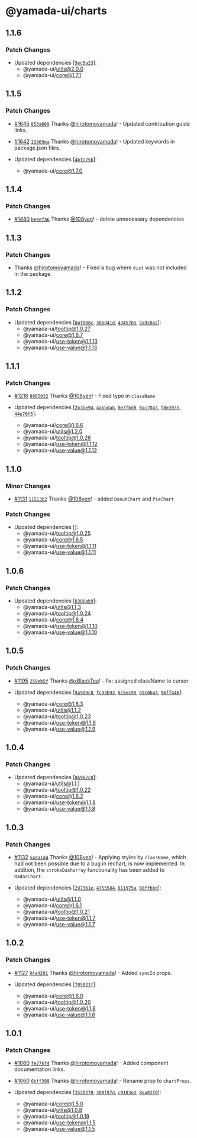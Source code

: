 # @yamada-ui/charts

## 1.1.6

### Patch Changes

- Updated dependencies [[`5ec5a23`](https://github.com/yamada-ui/yamada-ui/commit/5ec5a231cc134a280eeb7841f99348c74cd4b948)]:
  - @yamada-ui/utils@2.0.0
  - @yamada-ui/core@1.7.1

## 1.1.5

### Patch Changes

- [#1645](https://github.com/yamada-ui/yamada-ui/pull/1645) [`853a609`](https://github.com/yamada-ui/yamada-ui/commit/853a6090a750b9a4c1d2b13d7fe31c204e59981f) Thanks [@hirotomoyamada](https://github.com/hirotomoyamada)! - Updated contribution guide links.

- [#1642](https://github.com/yamada-ui/yamada-ui/pull/1642) [`19369ea`](https://github.com/yamada-ui/yamada-ui/commit/19369eafa038ef8fdd4da7ac0dda081240f922d6) Thanks [@hirotomoyamada](https://github.com/hirotomoyamada)! - Updated keywords in package.json files.

- Updated dependencies [[`4bfc75b`](https://github.com/yamada-ui/yamada-ui/commit/4bfc75b06a74ec10d0e71440bad84429d4e42842)]:
  - @yamada-ui/core@1.7.0

## 1.1.4

### Patch Changes

- [#1480](https://github.com/yamada-ui/yamada-ui/pull/1480) [`beeefa6`](https://github.com/yamada-ui/yamada-ui/commit/beeefa67929159bce5bbe712981f73fadcad4de9) Thanks [@108yen](https://github.com/108yen)! - delete unnecessary dependencies

## 1.1.3

### Patch Changes

- Thanks [@hirotomoyamada](https://github.com/hirotomoyamada)! - Fixed a bug where `dist` was not included in the package.

## 1.1.2

### Patch Changes

- Updated dependencies [[`04f008c`](https://github.com/yamada-ui/yamada-ui/commit/04f008ca8bbdd73e797d50e5e8125b8cc86d9707), [`38bd41d`](https://github.com/yamada-ui/yamada-ui/commit/38bd41db027d7e6a13452b7e00664954682992d0), [`43457b5`](https://github.com/yamada-ui/yamada-ui/commit/43457b530066ed75127919a494fb2fe553b56f85), [`2a9c0a2`](https://github.com/yamada-ui/yamada-ui/commit/2a9c0a29f70093719632814e147f6c9c195414c5)]:
  - @yamada-ui/tooltip@1.0.27
  - @yamada-ui/core@1.6.7
  - @yamada-ui/use-token@1.1.13
  - @yamada-ui/use-value@1.1.13

## 1.1.1

### Patch Changes

- [#1216](https://github.com/yamada-ui/yamada-ui/pull/1216) [`8885032`](https://github.com/yamada-ui/yamada-ui/commit/888503284d0e3cd1fe285b4ad8abed40afc564c4) Thanks [@108yen](https://github.com/108yen)! - Fixed typo in `className`

- Updated dependencies [[`2b3be94`](https://github.com/yamada-ui/yamada-ui/commit/2b3be94dfff8e69c497daf74c7668a9a63cea202), [`4abbdab`](https://github.com/yamada-ui/yamada-ui/commit/4abbdabfee5fa65ac95e80cf698e9e12916e8561), [`0e7fbd8`](https://github.com/yamada-ui/yamada-ui/commit/0e7fbd87246671dda9202c69e626c9fc9556a273), [`0ac7043`](https://github.com/yamada-ui/yamada-ui/commit/0ac7043ef0151ff60ae46e223731d634594f602f), [`f8e3935`](https://github.com/yamada-ui/yamada-ui/commit/f8e3935eb4c1796f343710dd49d217003b3c1833), [`44e70f5`](https://github.com/yamada-ui/yamada-ui/commit/44e70f586637d881a5667ad160944b6172e9863e)]:
  - @yamada-ui/core@1.6.6
  - @yamada-ui/utils@1.2.0
  - @yamada-ui/tooltip@1.0.26
  - @yamada-ui/use-token@1.1.12
  - @yamada-ui/use-value@1.1.12

## 1.1.0

### Minor Changes

- [#1131](https://github.com/yamada-ui/yamada-ui/pull/1131) [`11513b2`](https://github.com/yamada-ui/yamada-ui/commit/11513b2113c2defb8bfeef68346462667a5cf8cc) Thanks [@108yen](https://github.com/108yen)! - added `DonutChart` and `PieChart`

### Patch Changes

- Updated dependencies []:
  - @yamada-ui/tooltip@1.0.25
  - @yamada-ui/core@1.6.5
  - @yamada-ui/use-token@1.1.11
  - @yamada-ui/use-value@1.1.11

## 1.0.6

### Patch Changes

- Updated dependencies [[`8306ab9`](https://github.com/yamada-ui/yamada-ui/commit/8306ab9b862e228cc08a2a3b7427fc6f1165d8ea)]:
  - @yamada-ui/utils@1.1.3
  - @yamada-ui/tooltip@1.0.24
  - @yamada-ui/core@1.6.4
  - @yamada-ui/use-token@1.1.10
  - @yamada-ui/use-value@1.1.10

## 1.0.5

### Patch Changes

- [#1195](https://github.com/yamada-ui/yamada-ui/pull/1195) [`259eb5f`](https://github.com/yamada-ui/yamada-ui/commit/259eb5f3db9a1f8d64af5b44514fb69fb4594860) Thanks [@xBlackTea](https://github.com/xBlackTea)! - fix: assigned className to cursor

- Updated dependencies [[`9a9d9c8`](https://github.com/yamada-ui/yamada-ui/commit/9a9d9c866be785276afc1cd18291cbc4bcc8afd6), [`fc33b93`](https://github.com/yamada-ui/yamada-ui/commit/fc33b934297bf520afbb2ee08f270bf729910a63), [`8c5ec99`](https://github.com/yamada-ui/yamada-ui/commit/8c5ec994bd34ad3bcdf2479aafe349c3cc08a3b2), [`b9c0b43`](https://github.com/yamada-ui/yamada-ui/commit/b9c0b435f8ed021b2d4144646433f383c7b6de44), [`96ff446`](https://github.com/yamada-ui/yamada-ui/commit/96ff4467100a4ae756d9824b1791f201c2c8340e)]:
  - @yamada-ui/core@1.6.3
  - @yamada-ui/utils@1.1.2
  - @yamada-ui/tooltip@1.0.23
  - @yamada-ui/use-token@1.1.9
  - @yamada-ui/use-value@1.1.9

## 1.0.4

### Patch Changes

- Updated dependencies [[`86907c8`](https://github.com/yamada-ui/yamada-ui/commit/86907c82f9d23fd1da8fc8d5eebeab063ef3cb89)]:
  - @yamada-ui/utils@1.1.1
  - @yamada-ui/tooltip@1.0.22
  - @yamada-ui/core@1.6.2
  - @yamada-ui/use-token@1.1.8
  - @yamada-ui/use-value@1.1.8

## 1.0.3

### Patch Changes

- [#1132](https://github.com/yamada-ui/yamada-ui/pull/1132) [`54ea1d4`](https://github.com/yamada-ui/yamada-ui/commit/54ea1d4ccfe09f339c7354e46ef768f85d670a7b) Thanks [@108yen](https://github.com/108yen)! - Applying styles by `className`, which had not been possible due to a bug in rechart, is now implemented. In addition, the `strokeDasharray` functionality has been added to `RadarChart`.

- Updated dependencies [[`297361e`](https://github.com/yamada-ui/yamada-ui/commit/297361ebfb08c2c15b59d3e561a859698e68c5a7), [`4755584`](https://github.com/yamada-ui/yamada-ui/commit/475558456e916eb22a90b49de514f9e0261f9bd8), [`811975a`](https://github.com/yamada-ui/yamada-ui/commit/811975a659cd8f28bcc36ca2ab25689d3fe7daca), [`08ffbbd`](https://github.com/yamada-ui/yamada-ui/commit/08ffbbde1fcf1ab5e5f313e21e34e39096685031)]:
  - @yamada-ui/utils@1.1.0
  - @yamada-ui/core@1.6.1
  - @yamada-ui/tooltip@1.0.21
  - @yamada-ui/use-token@1.1.7
  - @yamada-ui/use-value@1.1.7

## 1.0.2

### Patch Changes

- [#1127](https://github.com/yamada-ui/yamada-ui/pull/1127) [`94a4201`](https://github.com/yamada-ui/yamada-ui/commit/94a42011cf93bb6a8c84e3ef7696f97d46bf4b79) Thanks [@hirotomoyamada](https://github.com/hirotomoyamada)! - Added `syncId` props.

- Updated dependencies [[`705923f`](https://github.com/yamada-ui/yamada-ui/commit/705923f5e4225fede62a368122f0d4b214e6f38e)]:
  - @yamada-ui/core@1.6.0
  - @yamada-ui/tooltip@1.0.20
  - @yamada-ui/use-token@1.1.6
  - @yamada-ui/use-value@1.1.6

## 1.0.1

### Patch Changes

- [#1060](https://github.com/yamada-ui/yamada-ui/pull/1060) [`fe276f4`](https://github.com/yamada-ui/yamada-ui/commit/fe276f405506ad71e592f0321bab3d33044416b7) Thanks [@hirotomoyamada](https://github.com/hirotomoyamada)! - Added component documentation links.

- [#1060](https://github.com/yamada-ui/yamada-ui/pull/1060) [`6bff389`](https://github.com/yamada-ui/yamada-ui/commit/6bff3895e4002af28d38b5e937e6a55254c54bf1) Thanks [@hirotomoyamada](https://github.com/hirotomoyamada)! - Rename prop to `chartProps`.

- Updated dependencies [[`3520270`](https://github.com/yamada-ui/yamada-ui/commit/3520270ca29914ba29fe28cede32001f7ae4cc57), [`308f87d`](https://github.com/yamada-ui/yamada-ui/commit/308f87dc6c047fde5550ad957cf9c793516e04bb), [`c9183e2`](https://github.com/yamada-ui/yamada-ui/commit/c9183e20c108ac486eb7b9644af44cc51a8b458b), [`8ea03f0`](https://github.com/yamada-ui/yamada-ui/commit/8ea03f0a19046e01e70e81c013e2adcd2f1cd147)]:
  - @yamada-ui/core@1.5.0
  - @yamada-ui/utils@1.0.8
  - @yamada-ui/tooltip@1.0.19
  - @yamada-ui/use-token@1.1.5
  - @yamada-ui/use-value@1.1.5

